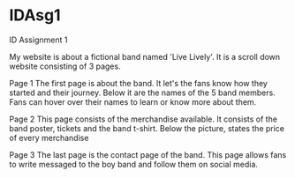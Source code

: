 # IDAsg1
ID Assignment 1 

My website is about a fictional band named 'Live Lively'.
It is a scroll down website consisting of 3 pages. 

Page 1
The first page is about the band. It let's the fans know how they started and their journey. 
Below it are the names of the 5 band members. Fans can hover over their names to learn or know more about them.

Page 2
This page consists of the merchandise available.
It consists of the band poster, tickets and the band t-shirt.
Below the picture, states the price of every merchandise

Page 3
The last page is the contact page of the band. 
This page allows fans to write messaged to the boy band and follow them on social media. 
